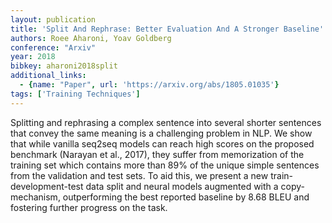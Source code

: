 ```yaml
---
layout: publication
title: 'Split And Rephrase: Better Evaluation And A Stronger Baseline'
authors: Roee Aharoni, Yoav Goldberg
conference: "Arxiv"
year: 2018
bibkey: aharoni2018split
additional_links:
  - {name: "Paper", url: 'https://arxiv.org/abs/1805.01035'}
tags: ['Training Techniques']
---
```

Splitting and rephrasing a complex sentence into several shorter sentences
that convey the same meaning is a challenging problem in NLP. We show that
while vanilla seq2seq models can reach high scores on the proposed benchmark
(Narayan et al., 2017), they suffer from memorization of the training set which
contains more than 89% of the unique simple sentences from the validation and
test sets. To aid this, we present a new train-development-test data split and
neural models augmented with a copy-mechanism, outperforming the best reported
baseline by 8.68 BLEU and fostering further progress on the task.
